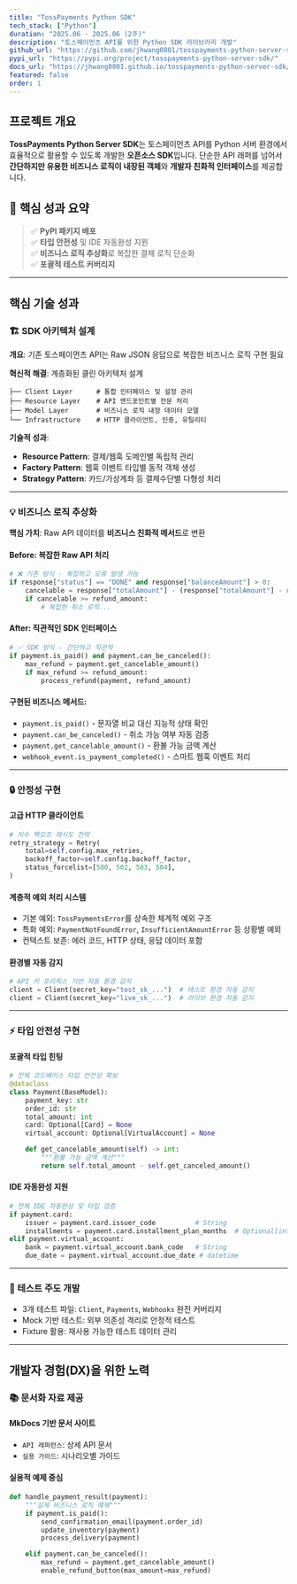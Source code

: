 ```yaml
---
title: "TossPayments Python SDK"
tech_stack: ["Python"]
duration: "2025.06 - 2025.06 (2주)"
description: "토스페이먼츠 API를 위한 Python SDK 라이브러리 개발"
github_url: "https://github.com/jhwang0801/tosspayments-python-server-sdk"
pypi_url: "https://pypi.org/project/tosspayments-python-server-sdk/"
docs_url: "https://jhwang0801.github.io/tosspayments-python-server-sdk/"
featured: false
order: 1
---
```


## 프로젝트 개요

**TossPayments Python Server SDK**는 토스페이먼츠 API를 Python 서버 환경에서 효율적으로 활용할 수 있도록 개발한 **오픈소스 SDK**입니다. 단순한 API 래퍼를 넘어서 **간단하지만 유용한 비즈니스 로직이 내장된 객체**와 **개발자 친화적 인터페이스**를 제공합니다.

## 🎯 핵심 성과 요약

> ✅ **PyPI 패키지 배포**  
> ✅ **타입 안전성** 및 IDE 자동완성 지원  
> ✅ **비즈니스 로직 추상화**로 복잡한 결제 로직 단순화  
> ✅ **포괄적 테스트 커버리지**

---

## 핵심 기술 성과

### 🏗️ SDK 아키텍처 설계

**개요**: 기존 토스페이먼츠 API는 Raw JSON 응답으로 복잡한 비즈니스 로직 구현 필요

**혁신적 해결**: 계층화된 클린 아키텍처 설계
```
├── Client Layer      # 통합 인터페이스 및 설정 관리
├── Resource Layer    # API 엔드포인트별 전문 처리
├── Model Layer       # 비즈니스 로직 내장 데이터 모델
└── Infrastructure    # HTTP 클라이언트, 인증, 유틸리티
```

**기술적 성과**:
- **Resource Pattern**: 결제/웹훅 도메인별 독립적 관리
- **Factory Pattern**: 웹훅 이벤트 타입별 동적 객체 생성
- **Strategy Pattern**: 카드/가상계좌 등 결제수단별 다형성 처리

---

### 💡 비즈니스 로직 추상화

**핵심 가치**: Raw API 데이터를 **비즈니스 친화적 메서드**로 변환

#### **Before: 복잡한 Raw API 처리**

```python
# ❌ 기존 방식 - 복잡하고 오류 발생 가능
if response["status"] == "DONE" and response["balanceAmount"] > 0:
    cancelable = response["totalAmount"] - (response["totalAmount"] - response["balanceAmount"])
    if cancelable >= refund_amount:
        # 복잡한 취소 로직...
```

#### **After: 직관적인 SDK 인터페이스**
```python
# ✅ SDK 방식 - 간단하고 직관적
if payment.is_paid() and payment.can_be_canceled():
    max_refund = payment.get_cancelable_amount()
    if max_refund >= refund_amount:
        process_refund(payment, refund_amount)
```

#### 구현된 비즈니스 메서드:
- `payment.is_paid()` - 문자열 비교 대신 지능적 상태 확인
- `payment.can_be_canceled()` - 취소 가능 여부 자동 검증
- `payment.get_cancelable_amount()` - 환불 가능 금액 계산
- `webhook_event.is_payment_completed()` - 스마트 웹훅 이벤트 처리

---
### 🔒 안정성 구현

#### 고급 HTTP 클라이언트
```python
# 지수 백오프 재시도 전략
retry_strategy = Retry(
    total=self.config.max_retries,
    backoff_factor=self.config.backoff_factor,
    status_forcelist=[500, 502, 503, 504],
)
```

#### 계층적 예외 처리 시스템

- 기본 예외: `TossPaymentsError`를 상속한 체계적 예외 구조
- 특화 예외: `PaymentNotFoundError`, `InsufficientAmountError` 등 상황별 예외
- 컨텍스트 보존: 에러 코드, HTTP 상태, 응답 데이터 포함

#### 환경별 자동 감지
```python
# API 키 프리픽스 기반 자동 환경 감지
client = Client(secret_key="test_sk_...")  # 테스트 환경 자동 감지
client = Client(secret_key="live_sk_...")  # 라이브 환경 자동 감지
```

---
### ⚡ 타입 안전성 구현

#### 포괄적 타입 힌팅
```python
# 전체 코드베이스 타입 안전성 확보
@dataclass
class Payment(BaseModel):
    payment_key: str
    order_id: str
    total_amount: int
    card: Optional[Card] = None
    virtual_account: Optional[VirtualAccount] = None

    def get_cancelable_amount(self) -> int:
        """환불 가능 금액 계산"""
        return self.total_amount - self.get_canceled_amount()
```

#### IDE 자동완성 지원
```python
# 전체 IDE 자동완성 및 타입 검증
if payment.card:
    issuer = payment.card.issuer_code          # String
    installments = payment.card.installment_plan_months  # Optional[int]
elif payment.virtual_account:
    bank = payment.virtual_account.bank_code   # String  
    due_date = payment.virtual_account.due_date # datetime
```

---
### 🧪 테스트 주도 개발

- 3개 테스트 파일: `Client`, `Payments`, `Webhooks` 완전 커버리지
- Mock 기반 테스트: 외부 의존성 격리로 안정적 테스트
- Fixture 활용: 재사용 가능한 테스트 데이터 관리

---

## 개발자 경험(DX)을 위한 노력

### 📚 문서화 자료 제공

#### MkDocs 기반 문서 사이트
- `API 레퍼런스`: 상세 API 문서
- `실용 가이드`: 시나리오별 가이드

#### 실용적 예제 중심
```python
def handle_payment_result(payment):
    """실제 비즈니스 로직 예제"""
    if payment.is_paid():
        send_confirmation_email(payment.order_id)
        update_inventory(payment)
        process_delivery(payment)

    elif payment.can_be_canceled():
        max_refund = payment.get_cancelable_amount()
        enable_refund_button(max_amount=max_refund)
```






